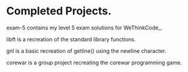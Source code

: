 # Completed Projects.

exam-5 contains my level 5 exam solutions for WeThinkCode_. 

libft is a recreation of the standard library functions.

gnl is a basic recreation of getline() using the newline character.

corewar is a group project recreating the corewar programming game.
